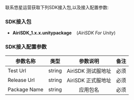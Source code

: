 联系悠星运营获取下列SDK接入包,以及接入配置参数:

### SDK接入包
- **AiriSDK_1.x.x.unitypackage** &nbsp;&nbsp;&nbsp;(*AiriSDK For Unity*)


### SDK接入配置参数
参数名称|类型|参数说明|备注
---|:--:|:--:|:--:|
Test Url|string|AiriSDK 测试服地址|必须|
Release Url|string|AiriSDK 正式服地址|必须|
Package Name |string|应用包名|必须|


